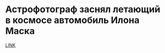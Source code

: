 # Астрофотограф заснял летающий в космосе автомобиль Илона Маска



[LINK](https://varlamov.ru/2791036.html)